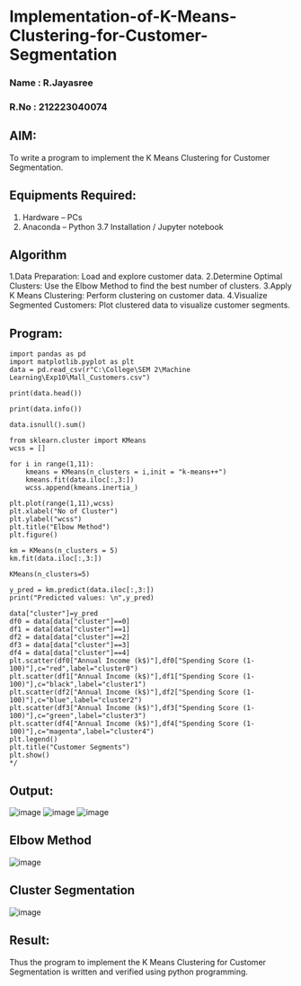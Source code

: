 # Implementation-of-K-Means-Clustering-for-Customer-Segmentation
### Name : R.Jayasree
### R.No : 212223040074

## AIM:
To write a program to implement the K Means Clustering for Customer Segmentation.

## Equipments Required:
1. Hardware – PCs
2. Anaconda – Python 3.7 Installation / Jupyter notebook

## Algorithm
1.Data Preparation: Load and explore customer data.
2.Determine Optimal Clusters: Use the Elbow Method to find the best number of clusters.
3.Apply K Means Clustering: Perform clustering on customer data.
4.Visualize Segmented Customers: Plot clustered data to visualize customer segments.
 

## Program:
```
import pandas as pd
import matplotlib.pyplot as plt
data = pd.read_csv(r"C:\College\SEM 2\Machine Learning\Exp10\Mall_Customers.csv")

print(data.head())

print(data.info())

data.isnull().sum()

from sklearn.cluster import KMeans
wcss = []

for i in range(1,11):
    kmeans = KMeans(n_clusters = i,init = "k-means++")
    kmeans.fit(data.iloc[:,3:])
    wcss.append(kmeans.inertia_)

plt.plot(range(1,11),wcss)
plt.xlabel("No of Cluster")
plt.ylabel("wcss")
plt.title("Elbow Method")
plt.figure()

km = KMeans(n_clusters = 5)
km.fit(data.iloc[:,3:])

KMeans(n_clusters=5)

y_pred = km.predict(data.iloc[:,3:])
print("Predicted values: \n",y_pred)

data["cluster"]=y_pred
df0 = data[data["cluster"]==0]
df1 = data[data["cluster"]==1]
df2 = data[data["cluster"]==2]
df3 = data[data["cluster"]==3]
df4 = data[data["cluster"]==4]
plt.scatter(df0["Annual Income (k$)"],df0["Spending Score (1-100)"],c="red",label="cluster0")
plt.scatter(df1["Annual Income (k$)"],df1["Spending Score (1-100)"],c="black",label="cluster1")
plt.scatter(df2["Annual Income (k$)"],df2["Spending Score (1-100)"],c="blue",label="cluster2")
plt.scatter(df3["Annual Income (k$)"],df3["Spending Score (1-100)"],c="green",label="cluster3")
plt.scatter(df4["Annual Income (k$)"],df4["Spending Score (1-100)"],c="magenta",label="cluster4")
plt.legend()
plt.title("Customer Segments")
plt.show()
*/
```


## Output:
![image](https://github.com/user-attachments/assets/167438a4-530c-4321-9a51-91aac6546bdd)
![image](https://github.com/user-attachments/assets/fd502483-4184-43f6-8cd9-588c3ce12c32)
![image](https://github.com/user-attachments/assets/be3aa566-43e2-4453-bc7a-34e99eee776f)

## Elbow Method

![image](https://github.com/user-attachments/assets/beaab760-b2d3-41fd-9c4a-33a377bdf6cf)

## Cluster Segmentation

![image](https://github.com/user-attachments/assets/32f0936b-fa6b-4686-a3ef-5bd45f6e4151)








## Result:
Thus the program to implement the K Means Clustering for Customer Segmentation is written and verified using python programming.
